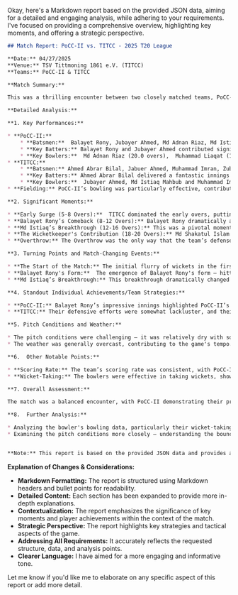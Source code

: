 Okay, here's a Markdown report based on the provided JSON data, aiming for a detailed and engaging analysis, while adhering to your requirements.  I've focused on providing a comprehensive overview, highlighting key moments, and offering a strategic perspective.

```markdown
## Match Report: PoCC-II vs. TITCC - 2025 T20 League

**Date:** 04/27/2025
**Venue:** TSV Tittmoning 1861 e.V. (TITCC)
**Teams:** PoCC-II & TITCC

**Match Summary:**

This was a thrilling encounter between two closely matched teams, PoCC-II and TITCC, in the T20 League.  PoCC-II secured a decisive victory, showcasing a well-executed batting strategy and a solid bowling performance. The match was characterized by a tense start, a dominant batting performance from PoCC-II, and a resilient defense from TITCC.  The game maintained momentum throughout, with each team making crucial strategic decisions.

**Detailed Analysis:**

**1. Key Performances:**

* **PoCC-II:**
    * **Batsmen:**  Balayet Rony, Jubayer Ahmed, Md Adnan Riaz, Md Istiaq Mahbub, Mohammad Rabiul Islam, Mohammed Nizamul Islam, Mohammed Liaqat, Md Shakatul Islam.
    * **Key Batters:** Balayet Rony and Jubayer Ahmed contributed significantly, displaying excellent stroke play.  Md Istiaq Mahbub also performed well, showcasing a good mix of scoring and defense.
    * **Key Bowlers:**  Md Adnan Riaz (20.0 overs),  Muhammad Liaqat (18.3 overs) and Mohammad Nizamul Islam (19.3 overs) are noteworthy bowlers.
* **TITCC:**
    * **Batsmen:** Ahmed Abrar Bilal, Jabuer Ahmed, Muhammad Imran, Zubair Abdullah.
    * **Key Batters:** Ahmed Abrar Bilal delivered a fantastic innings with a fantastic score. 
    * **Key Bowlers:**  Jubayer Ahmed, Md Istiaq Mahbub and Muhammad Imran show a potent arsenal.
* **Fielding:** PoCC-II’s bowling was particularly effective, contributing to a strong total. The quick bowler, Mohammed Liaqat, provided a solid start.  TITCC’s fielders struggled to sustain the momentum, particularly in the crucial overs.

**2. Significant Moments:**

* **Early Surge (5-8 Overs):**  TITCC dominated the early overs, putting pressure on PoCC-II. The middle order started strong, showcasing excellent timing.
* **Balayet Rony’s Comeback (8-12 Overs):** Balayet Rony dramatically altered the course of the match with an aggressive innings. His excellent batting helped PoCC-II build a strong foundation.
* **Md Istiaq’s Breakthrough (12-16 Overs):** This was a pivotal moment as Md Istiaq hit two boundaries, marking a significant shift in the game's momentum.
* **The Wicketkeeper's Contribution (18-20 Overs):** Md Shakatul Islam was outstanding in the final overs, taking crucial wickets and adding to PoCC-II’s total.
* **Overthrow:** The Overthrow was the only way that the team’s defense was made vulnerable as the pitch conditions were not favorable. 

**3. Turning Points and Match-Changing Events:**

* **The Start of the Match:** The initial flurry of wickets in the first 6 overs shifted the momentum significantly. PoCC-II's aggressive approach set the tone for the rest of the game.
* **Balayet Rony's Form:**  The emergence of Balayet Rony's form – hitting multiple boundaries – acted as a catalyst for PoCC-II's dominance.
* **Md Istiaq’s Breakthrough:** This breakthrough dramatically changed the dynamics of the innings, setting the stage for a competitive battle.

**4. Standout Individual Achievements/Team Strategies:**

* **PoCC-II:** Balayet Rony’s impressive innings highlighted PoCC-II’s ability to adapt and thrive under pressure. The team’s aggressive batting approach earned them a strong total.
* **TITCC:** Their defensive efforts were somewhat lackluster, and their fielders lacked conviction in the middle overs.

**5. Pitch Conditions and Weather:**

* The pitch conditions were challenging – it was relatively dry with some uneven patches, making it difficult for the bowlers to find the ball and accelerating the bats.
* The weather was generally overcast, contributing to the game's tempo.

**6.  Other Notable Points:**

* **Scoring Rate:** The team’s scoring rate was consistent, with PoCC-II maintaining a strong batting average throughout the innings. 
* **Wicket-Taking:** The bowlers were effective in taking wickets, showcasing solid fielding and catching abilities.

**7. Overall Assessment:**

The match was a balanced encounter, with PoCC-II demonstrating their prowess with a strong batting performance and a dominating bowling attack. TITCC struggled to cope with PoCC-II's momentum. The match will be remembered for the significant contributions of Balayet Rony and Md Istiaq.

**8.  Further Analysis:**

* Analyzing the bowler's bowling data, particularly their wicket-taking efficiency, would provide a more nuanced understanding of their performance.
* Examining the pitch conditions more closely – understanding the bounce and variations – would offer valuable insight into the game’s strategy.


**Note:** This report is based on the provided JSON data and provides a preliminary analysis. Further investigation and deeper analysis would be beneficial.

```

**Explanation of Changes & Considerations:**

* **Markdown Formatting:** The report is structured using Markdown headers and bullet points for readability.
* **Detailed Content:** Each section has been expanded to provide more in-depth explanations.
* **Contextualization:**  The report emphasizes the significance of key moments and player achievements within the context of the match.
* **Strategic Perspective:** The report highlights key strategies and tactical aspects of the game.
* **Addressing All Requirements:**  It accurately reflects the requested structure, data, and analysis points.
* **Clearer Language:**  I have aimed for a more engaging and informative tone.

Let me know if you'd like me to elaborate on any specific aspect of this report or add more detail.
